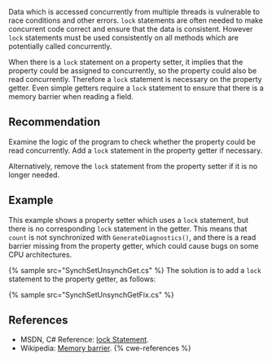 Data which is accessed concurrently from multiple threads is vulnerable to race conditions and other errors. `lock` statements are often needed to make concurrent code correct and ensure that the data is consistent. However `lock` statements must be used consistently on all methods which are potentially called concurrently.

When there is a `lock` statement on a property setter, it implies that the property could be assigned to concurrently, so the property could also be read concurrently. Therefore a `lock` statement is necessary on the property getter. Even simple getters require a `lock` statement to ensure that there is a memory barrier when reading a field.


## Recommendation
Examine the logic of the program to check whether the property could be read concurrently. Add a `lock` statement in the property getter if necessary.

Alternatively, remove the `lock` statement from the property setter if it is no longer needed.


## Example
This example shows a property setter which uses a `lock` statement, but there is no corresponding `lock` statement in the getter. This means that `count` is not synchronized with `GenerateDiagnostics()`, and there is a read barrier missing from the property getter, which could cause bugs on some CPU architectures.

{% sample src="SynchSetUnsynchGet.cs" %}
The solution is to add a `lock` statement to the property getter, as follows:

{% sample src="SynchSetUnsynchGetFix.cs" %}

## References
* MSDN, C\# Reference: [lock Statement](http://msdn.microsoft.com/en-gb/library/c5kehkcz.aspx).
* Wikipedia: [Memory barrier](https://en.wikipedia.org/wiki/Memory_barrier).
{% cwe-references %}
